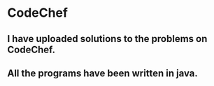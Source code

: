 # CodeChef
## I have uploaded solutions to the problems on CodeChef.
## All the programs have been written in java.
